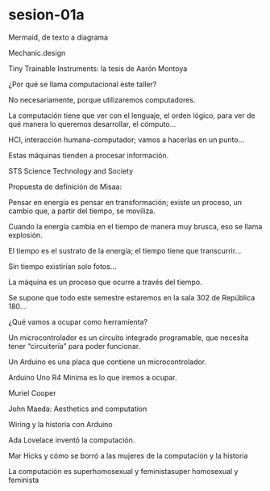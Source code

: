 # sesion-01a
Mermaid, de texto a diagrama

Mechanic.design 

Tiny Trainable Instruments: la tesis de Aarón Montoya

¿Por qué se llama computacional este taller?

No necesariamente, porque utilizaremos computadores.

La computación tiene que ver con el lenguaje, el orden lógico, para ver de qué manera lo queremos desarrollar, el cómputo…

HCI, interacción humana-computador; vamos a hacerlas en un punto…

Estas máquinas tienden a procesar información. 

STS Science Technology and Society

Propuesta de definición de Misaa:

Pensar en energía es pensar en transformación; existe un proceso, un cambio que, a partir del tiempo, se moviliza.

Cuando la energía cambia en el tiempo de manera muy brusca, eso se llama explosión.

El tiempo es el sustrato de la energía; el tiempo tiene que transcurrir…

Sin tiempo existirían solo fotos…

La máquina es un proceso que ocurre a través del tiempo.

Se supone que todo este semestre estaremos en la sala 302 de República 180…

¿Qué vamos a ocupar como herramienta?

Un microcontrolador es un circuito integrado programable, que necesita tener “circuitería” para poder funcionar.

Un Arduino es una placa que contiene un microcontrolador.

Arduino Uno R4 Minima es lo que iremos a ocupar.

Muriel Cooper

John Maeda: Aesthetics and computation

Wiring y la historia con Arduino

Ada Lovelace inventó la computación.

Mar Hicks y cómo se borró a las mujeres de la computación y la historia

La computación es superhomosexual y feministasuper homosexual y feminista
